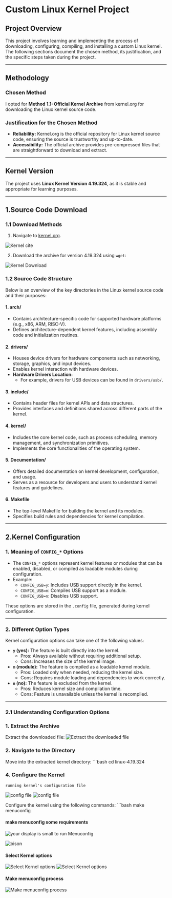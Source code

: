 # Custom Linux Kernel Project

## Project Overview
This project involves learning and implementing the process of downloading, configuring, compiling, and installing a custom Linux kernel. The following sections document the chosen method, its justification, and the specific steps taken during the project.

---

## Methodology

### Chosen Method
I opted for **Method 1.1: Official Kernel Archive** from kernel.org for downloading the Linux kernel source code. 


### Justification for the Chosen Method
- **Reliability:** Kernel.org is the official repository for Linux kernel source code, ensuring the source is trustworthy and up-to-date.
- **Accessibility:** The official archive provides pre-compressed files that are straightforward to download and extract.

---

## Kernel Version
The project uses **Linux Kernel Version 4.19.324**, as it is stable and appropriate for learning purposes.

---




## 1.Source Code Download

### 1.1 Download Methods
1. Navigate to [kernel.org](https://www.kernel.org).

 ![Kernel cite ](images/kernel.org.png)

2. Download the archive for version 4.19.324 using `wget`:

 ![Kernel Download ](images/download.png)

### 1.2 Source Code Structure

Below is an overview of the key directories in the Linux kernel source code and their purposes:

#### 1. **arch/**
   -   Contains architecture-specific code for supported hardware platforms (e.g., x86, ARM, RISC-V).
   -  Defines architecture-dependent kernel features, including assembly code and initialization routines.

#### 2. **drivers/**
   -   Houses device drivers for hardware components such as networking, storage, graphics, and input devices.
   -  Enables kernel interaction with hardware devices.
   - **Hardware Drivers Location:** 
     - For example, drivers for USB devices can be found in `drivers/usb/`.

#### 3. **include/**
   -   Contains header files for kernel APIs and data structures.
   -  Provides interfaces and definitions shared across different parts of the kernel.

#### 4. **kernel/**
   -   Includes the core kernel code, such as process scheduling, memory management, and synchronization primitives.
   -  Implements the core functionalities of the operating system.

#### 5. **Documentation/**
   -   Offers detailed documentation on kernel development, configuration, and usage.
   -  Serves as a resource for developers and users to understand kernel features and guidelines.

#### 6. **Makefile**
   -   The top-level Makefile for building the kernel and its modules.
   -  Specifies build rules and dependencies for kernel compilation.

---

## 2.Kernel Configuration

### 1. **Meaning of `CONFIG_*` Options**
- The `CONFIG_*` options represent kernel features or modules that can be enabled, disabled, or compiled as loadable modules during configuration.
- Example:
  - `CONFIG_USB=y`: Includes USB support directly in the kernel.
  - `CONFIG_USB=m`: Compiles USB support as a module.
  - `CONFIG_USB=n`: Disables USB support.

These options are stored in the `.config` file, generated during kernel configuration.

---

### 2. **Different Option Types**
Kernel configuration options can take one of the following values:
- **`y` (yes):** The feature is built directly into the kernel.
  - Pros: Always available without requiring additional setup.
  - Cons: Increases the size of the kernel image.
- **`m` (module):** The feature is compiled as a loadable kernel module.
  - Pros: Loaded only when needed, reducing the kernel size.
  - Cons: Requires module loading and dependencies to work correctly.
- **`n` (no):** The feature is excluded from the kernel.
  - Pros: Reduces kernel size and compilation time.
  - Cons: Feature is unavailable unless the kernel is recompiled.

---
### 2.1 Understanding Configuration Options
 
### 1. Extract the Archive
Extract the downloaded file:
![Extract the downloaded file ](images/extract-the-archive.png)

### 2. Navigate to the Directory
Move into the extracted kernel directory:
    ```bash
      cd linux-4.19.324

### 4. Configure the Kernel
    running kernel's configuration file
 ![config file ](images/.config2.png)
 ![config file ](images/.config.png)



Configure the kernel using the following commands:
    ```bash
      make menuconfig

#### make menuconfig some requirements

 ![your display is small to run Menuconfig ](images/small-display.png)

  ![bison  ](images/bison.png)


#### Select Kernel options 
![Select Kernel options](images/select-kernel-options.png)
![Select Kernel options](images/make-genneral.png)


 #### Make menuconfig process

 ![Make menuconfig process](images/make-menuconfig-process.png)



